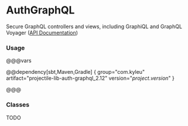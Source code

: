 # AuthGraphQL

Secure GraphQL controllers and views, including GraphiQL and GraphQL Voyager ([API Documentation](../api/projectile-lib-auth-graphql/com/kyleu/projectile/index.html))

### Usage

@@@vars

@@dependency[sbt,Maven,Gradle] {
  group="com.kyleu"
  artifact="projectile-lib-auth-graphql_2.12"
  version="$project.version$"
}

@@@

### Classes

TODO
